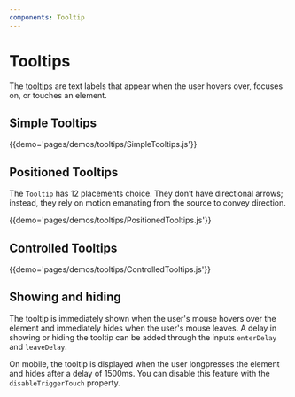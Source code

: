 ```yaml
---
components: Tooltip
---
```


# Tooltips

The [tooltips](https://material.io/guidelines/components/tooltips.html#) are text labels that appear when the user hovers over, focuses on, or touches an element.

## Simple Tooltips

{{demo='pages/demos/tooltips/SimpleTooltips.js'}}

## Positioned Tooltips

The `Tooltip` has 12 placements choice.
They don’t have directional arrows; instead, they rely on motion emanating from the source to convey direction.

{{demo='pages/demos/tooltips/PositionedTooltips.js'}}

## Controlled Tooltips

{{demo='pages/demos/tooltips/ControlledTooltips.js'}}

## Showing and hiding

The tooltip is immediately shown when the user's mouse hovers over the element and immediately hides when the user's mouse leaves. A delay in showing or hiding the tooltip can be added through the inputs `enterDelay` and `leaveDelay`.

On mobile, the tooltip is displayed when the user longpresses the element and hides after a delay of 1500ms. You can disable this feature with the `disableTriggerTouch` property.
